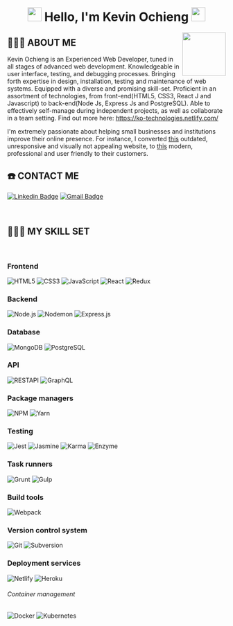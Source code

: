 <h1 align="center">
<img src="https://github.com/blackcater/blackcater/raw/master/images/Hi.gif" height="32" />
Hello, I'm Kevin Ochieng
<img src="https://github.com/blackcater/blackcater/raw/master/images/Hi.gif" height="32" />
</h1>

<img align='right' src="https://media.giphy.com/media/WUlplcMpOCEmTGBtBW/giphy.gif" width="100">

## 👨🏾‍💻 ABOUT ME

<p>Kevin Ochieng is an Experienced Web Developer, tuned in all stages of advanced web development. Knowledgeable in user interface, testing, and debugging processes. Bringing forth expertise in design, installation, testing and maintenance of web systems. Equipped with a diverse and promising skill-set. Proficient in an assortment of technologies, from front-end(HTML5, CSS3, React J and Javascript) to back-end(Node Js, Express Js and PostgreSQL). Able to effectively self-manage during independent projects, as well as collaborate in a team setting. Find out more here: <a href='https://ko-technologies.netlify.com/'>https://ko-technologies.netlify.com/</a> </p>

<p>
I'm extremely passionate about helping small businesses and
institutions improve their online presence. For instance, I
converted
<a href='https://nurupalacehotel.com'>this</a>
outdated, unresponsive and visually not appealing website, to
<a href='https://nurupalacehotel.netlify.com/'>this</a>
modern, professional and user friendly to their customers.</p>

## ☎️ CONTACT ME

[![Linkedin Badge](https://img.shields.io/badge/-KevinOchieng-blue?style=flat-square&logo=Linkedin&logoColor=white&link=https://www.linkedin.com/in/kevin-ochiengg/)](https://www.linkedin.com/in/kevin-ochiengg/)
[![Gmail Badge](https://img.shields.io/badge/-kevinochieng932@gmail.com-c14438?style=flat-square&logo=Gmail&logoColor=white&link=mailto:kevinochieng932@gmail.com)](mailto:kevinochieng932@gmail.com)

<br />

## 👨🏾‍🔧 MY SKILL SET

<br />

### Frontend

![HTML5](https://img.shields.io/badge/-HTML5-000000?style=flat&logo=HTML5)
![CSS3](https://img.shields.io/badge/-CSS3-000000?style=flat&logo=CSS3&logoColor=1572B6)
![JavaScript](https://img.shields.io/badge/-JavaScript-000000?style=flat&logo=javascript)
![React](https://img.shields.io/badge/-React-000000?style=flat&logo=React&logoColor=61DAFB)
![Redux](https://img.shields.io/badge/-Redux-000000?style=flat&logo=Redux&logoColor=764ABC)

### Backend

![Node.js](https://img.shields.io/badge/-Node.js-000000?style=flat&logo=Node.js&logoColor=339933)
![Nodemon](https://img.shields.io/badge/-Nodemon-000000?style=flat&logo=Nodemon&logoColor=76D04B)
![Express.js](https://img.shields.io/badge/-Express.js-000000?style=flat&logo=Express.js&logoColor=76D04B)

### Database

![MongoDB](https://img.shields.io/badge/-MongoDB-000000?style=flat&logo=MongoDB&logoColor=47A248)
![PostgreSQL](https://img.shields.io/badge/-PostgreSQL-000000?style=flat&logo=PostgreSQL&logoColor=336791)

### API

![RESTAPI](https://img.shields.io/badge/-RESTAPI-000000?style=flat&logo=RESTAPI&logoColor=336791)
![GraphQL](https://img.shields.io/badge/-GraphQL-000000?style=flat&logo=GraphQL&logoColor=E10098)

### Package managers

![NPM](https://img.shields.io/badge/-NPM-000000?style=flat&logo=NPM&logoColor=CB3837)
![Yarn](https://img.shields.io/badge/-Yarn-000000?style=flat&logo=Yarn&logoColor=2C8EBB)

### Testing

![Jest](https://img.shields.io/badge/-Jest-000000?style=flat&logo=Jest&logoColor=C21325)
![Jasmine](https://img.shields.io/badge/-Jasmine-000000?style=flat&logo=Jasmine&logoColor=8A4182)
![Karma](https://img.shields.io/badge/-Karma-000000?style=flat&logo=Karma&logoColor=8A4182)
![Enzyme](https://img.shields.io/badge/-Enzyme-000000?style=flat&logo=Enzyme&logoColor=8A4182)

### Task runners

![Grunt](https://img.shields.io/badge/-Grunt-000000?style=flat&logo=Grunt&logoColor=FBA919)
![Gulp](https://img.shields.io/badge/-Gulp-000000?style=flat&logo=Gulp&logoColor=CF4647)

### Build tools

![Webpack](https://img.shields.io/badge/-Webpack-000000?style=flat&logo=Webpack&logoColor=8DD6F9)

### Version control system

![Git](https://img.shields.io/badge/-Git-000000?style=flat&logo=Git&logoColor=F05032)
![Subversion](https://img.shields.io/badge/-Subversion-000000?style=flat&logo=Subversion&logoColor=809CC9)

### Deployment services

![Netlify](https://img.shields.io/badge/-Netlify-000000?style=flat&logo=Netlify%20AWS&logoColor=FFFFFF)
![Heroku](https://img.shields.io/badge/-Heroku-000000?style=flat&logo=Heroku%20AWS&logoColor=FFFFFF)

###### Container management

![Docker](https://img.shields.io/badge/-Docker-000000?style=flat&logo=Docker&logoColor=2496ED)
![Kubernetes](https://img.shields.io/badge/-Kubernetes-000000?style=flat&logo=Kubernetes&logoColor=326CE5)
